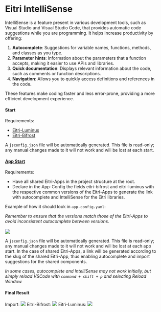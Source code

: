 # Eitri IntelliSense

IntelliSense is a feature present in various development tools, such as Visual Studio and Visual Studio Code, that provides automatic code suggestions while you are programming. It helps increase productivity by offering:

1. **Autocomplete**: Suggestions for variable names, functions, methods, and classes as you type.
2. **Parameter hints**: Information about the parameters that a function accepts, making it easier to use APIs and libraries.
3. **Quick documentation**: Displays relevant information about the code, such as comments or function descriptions.
4. **Navigation**: Allows you to quickly access definitions and references in the code.

These features make coding faster and less error-prone, providing a more efficient development experience.

#### Start

Requirements:

- [Eitri-Luminus](/eitri-luminus)
- [Eitri-Bifrost](/eitri-bifrost)

A `jsconfig.json` file will be automatically generated. This file is read-only; any manual changes made to it will not work and will be lost at each start.

#### [App Start](/quick-guides/eitri-app-start)

Requirements:

- Have all shared Eitri-Apps in the project structure at the root.
- Declare in the App-Config the fields eitri-bifrost and eitri-luminus with the respective common versions of the Eitri-Apps to generate the link with autocomplete and IntelliSense for the Eitri libraries.

Example of how it should look in `app-config.yaml`:

_Remember to ensure that the versions match those of the Eitri-Apps to avoid inconsistent autocomplete between versions._
<br/>
<br/>
<img src="https://docs.eitri.tech/assets/intellisense/app-config.png" />

A `jsconfig.json` file will be automatically generated. This file is read-only; any manual changes made to it will not work and will be lost at each app start. In the case of shared Eitri-Apps, a link will be generated according to the slug of the shared Eitri-App, thus enabling autocomplete and import suggestions for the shared components.

_In some cases, autocomplete and IntelliSense may not work initially, but simply reload VSCode with `command + shift + p` and selecting Reload Window._

#### Final Result

Import:
<img src="https://docs.eitri.tech/assets/intellisense/import.png" />
Eitri-Bifrost:
<img src="https://docs.eitri.tech/assets/intellisense/bifrost.png" />
Eitri-Luminus:
<img src="https://docs.eitri.tech/assets/intellisense/luminus.png" />

